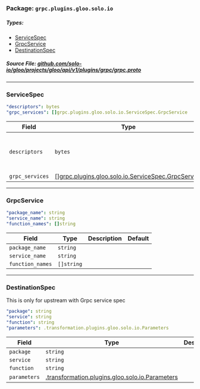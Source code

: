 <!-- Code generated by solo-kit. DO NOT EDIT. -->

### Package: `grpc.plugins.gloo.solo.io` 
##### Types:


- [ServiceSpec](#ServiceSpec)
- [GrpcService](#GrpcService)
- [DestinationSpec](#DestinationSpec)
  



##### Source File: [github.com/solo-io/gloo/projects/gloo/api/v1/plugins/grpc/grpc.proto](https://github.com/solo-io/gloo/blob/master/projects/gloo/api/v1/plugins/grpc/grpc.proto)





---
### <a name="ServiceSpec">ServiceSpec</a>



```yaml
"descriptors": bytes
"grpc_services": []grpc.plugins.gloo.solo.io.ServiceSpec.GrpcService

```

| Field | Type | Description | Default |
| ----- | ---- | ----------- |----------- | 
| `descriptors` | `bytes` | TODO(yuval-k): ideally this should be google.protobuf.FileDescriptorSet but that doesn't work with gogoproto.equal_all. |  |
| `grpc_services` | [[]grpc.plugins.gloo.solo.io.ServiceSpec.GrpcService](grpc.proto.sk.md#GrpcService) |  |  |




---
### <a name="GrpcService">GrpcService</a>



```yaml
"package_name": string
"service_name": string
"function_names": []string

```

| Field | Type | Description | Default |
| ----- | ---- | ----------- |----------- | 
| `package_name` | `string` |  |  |
| `service_name` | `string` |  |  |
| `function_names` | `[]string` |  |  |




---
### <a name="DestinationSpec">DestinationSpec</a>

 
This is only for upstream with Grpc service spec

```yaml
"package": string
"service": string
"function": string
"parameters": .transformation.plugins.gloo.solo.io.Parameters

```

| Field | Type | Description | Default |
| ----- | ---- | ----------- |----------- | 
| `package` | `string` |  |  |
| `service` | `string` |  |  |
| `function` | `string` |  |  |
| `parameters` | [.transformation.plugins.gloo.solo.io.Parameters](../transformation/parameters.proto.sk.md#Parameters) |  |  |





<!-- Start of HubSpot Embed Code -->
<script type="text/javascript" id="hs-script-loader" async defer src="//js.hs-scripts.com/5130874.js"></script>
<!-- End of HubSpot Embed Code -->
